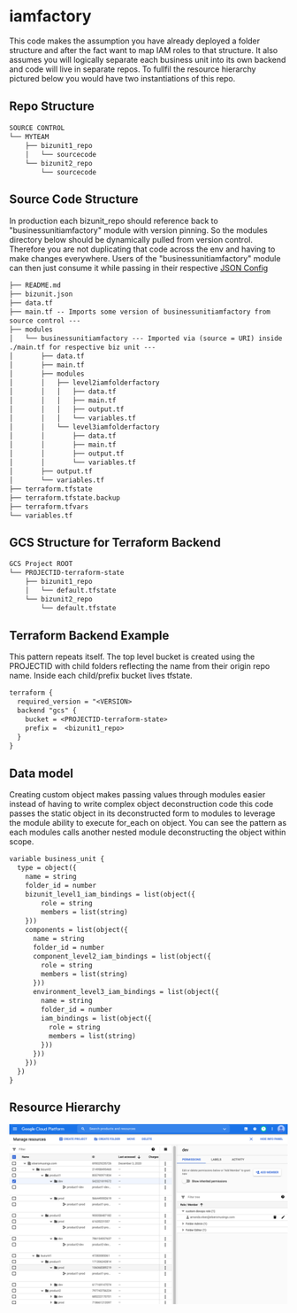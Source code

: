# iamfactory
This code makes the assumption you have already deployed a folder structure and after the fact want to map IAM roles to that structure. It also assumes you will logically separate each business unit into its own backend and code will live in separate repos. To fullfil the resource hierarchy pictured below you would have two instantiations of this repo.

## Repo Structure
```
SOURCE CONTROL
└── MYTEAM
    ├── bizunit1_repo
    │   └── sourcecode
    └── bizunit2_repo
        └── sourcecode
```

## Source Code Structure
In production each bizunit<ArbitraryNumber>_repo should reference back to "businessunitiamfactory" module with version pinning. So the modules directory below should be dynamically pulled from version control. Therefore you are not duplicating that code across the env and having to make changes everywhere. Users of the "businessunitiamfactory" module can then just consume it while passing in their respective [JSON Config](./bizunit.json)
```
├── README.md
├── bizunit.json
├── data.tf
├── main.tf -- Imports some version of businessunitiamfactory from source control ---
├── modules
│   └── businessunitiamfactory --- Imported via (source = URI) inside ./main.tf for respective biz unit ---
│       ├── data.tf
│       ├── main.tf
│       ├── modules
│       │   ├── level2iamfolderfactory
│       │   │   ├── data.tf
│       │   │   ├── main.tf
│       │   │   ├── output.tf
│       │   │   └── variables.tf
│       │   └── level3iamfolderfactory
│       │       ├── data.tf
│       │       ├── main.tf
│       │       ├── output.tf
│       │       └── variables.tf
│       ├── output.tf
│       └── variables.tf
├── terraform.tfstate
├── terraform.tfstate.backup
├── terraform.tfvars
└── variables.tf
```

## GCS Structure for Terraform Backend
```
GCS Project ROOT
└── PROJECTID-terraform-state
    ├── bizunit1_repo
    │   └── default.tfstate
    └── bizunit2_repo
        └── default.tfstate
```

## Terraform Backend Example
This pattern repeats itself. The top level bucket is created using the PROJECTID with child folders reflecting the name from their origin repo name. Inside each child/prefix bucket lives tfstate.
```
terraform {
  required_version = "<VERSION>
  backend "gcs" {
    bucket = <PROJECTID-terraform-state>
    prefix =  <bizunit1_repo>
  }
}
```

## Data model
Creating custom object makes passing values through modules easier instead of having to write complex object deconstruction code this code passes the static object in its deconstructed form to modules to leverage the module ability to execute for_each on object. You can see the pattern as each modules calls another nested module deconstructing the object within scope.
```
variable business_unit {
  type = object({
    name = string
    folder_id = number
    bizunit_level1_iam_bindings = list(object({
        role = string
        members = list(string)
    }))
    components = list(object({
      name = string
      folder_id = number
      component_level2_iam_bindings = list(object({
        role = string
        members = list(string)
      }))
      environment_level3_iam_bindings = list(object({
        name = string
        folder_id = number
        iam_bindings = list(object({
          role = string
          members = list(string)
        }))
      }))
    }))
  })
}
```

## Resource Hierarchy
![Resource Hierarchy](./resource_hierarchy.png)